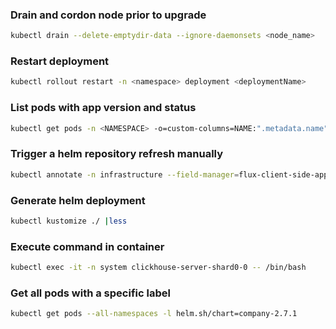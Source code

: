 ### Drain and cordon node prior to upgrade

```bash
kubectl drain --delete-emptydir-data --ignore-daemonsets <node_name>
```

### Restart deployment

```bash
kubectl rollout restart -n <namespace> deployment <deploymentName>
```

### List pods with app version and status

```bash
kubectl get pods -n <NAMESPACE> -o=custom-columns=NAME:".metadata.name",VERSION:".metadata.labels.app\.kubernetes\.io/version",STATE:".status.phase"
```

### Trigger a helm repository refresh manually

```bash
kubectl annotate -n infrastructure --field-manager=flux-client-side-apply --overwrite helmrepository/bitnami-oci reconcile.fluxcd.io/requestedAt="$(date +%s)"
```

### Generate helm deployment

```bash
kubectl kustomize ./ |less
```

### Execute command in container

```bash
kubectl exec -it -n system clickhouse-server-shard0-0 -- /bin/bash
```

### Get all pods with a specific label

```bash
kubectl get pods --all-namespaces -l helm.sh/chart=company-2.7.1
```
